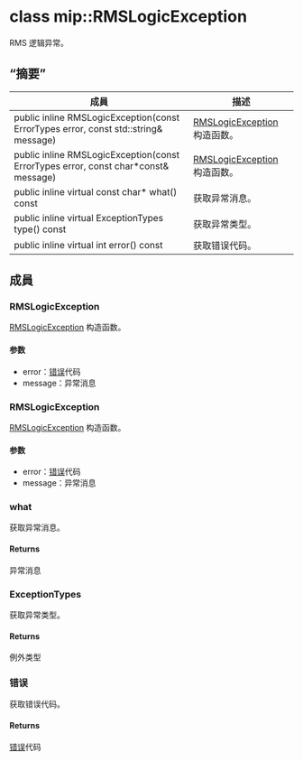 # <a name="class-miprmslogicexception"></a>class mip::RMSLogicException 
RMS 逻辑异常。
  
## <a name="summary"></a>“摘要”
 成員                        | 描述                                
--------------------------------|---------------------------------------------
public inline RMSLogicException(const ErrorTypes error, const std::string& message)  |  [RMSLogicException](#classmip_1_1_r_m_s_logic_exception) 构造函数。
public inline RMSLogicException(const ErrorTypes error, const char*const& message)  |  [RMSLogicException](#classmip_1_1_r_m_s_logic_exception) 构造函数。
public inline virtual const char* what() const  |  获取异常消息。
public inline virtual ExceptionTypes type() const  |  获取异常类型。
public inline virtual int error() const  |  获取错误代码。
  
## <a name="members"></a>成員
  
### <a name="rmslogicexception"></a>RMSLogicException
[RMSLogicException](#classmip_1_1_r_m_s_logic_exception) 构造函数。
  
#### <a name="parameters"></a>参数
* error：[错误](#classmip_1_1_error)代码 
* message：异常消息
  
### <a name="rmslogicexception"></a>RMSLogicException
[RMSLogicException](#classmip_1_1_r_m_s_logic_exception) 构造函数。
  
#### <a name="parameters"></a>参数
* error：[错误](#classmip_1_1_error)代码 
* message：异常消息
  
### <a name="what"></a>what
获取异常消息。
  
#### <a name="returns"></a>Returns
异常消息
  
### <a name="exceptiontypes"></a>ExceptionTypes
获取异常类型。
  
#### <a name="returns"></a>Returns
例外类型
  
### <a name="error"></a>错误
获取错误代码。
  
#### <a name="returns"></a>Returns
[错误](#classmip_1_1_error)代码